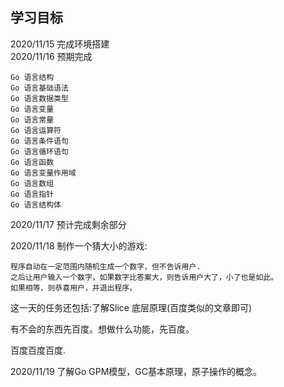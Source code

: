 ## 学习目标

2020/11/15 完成环境搭建  
2020/11/16 预期完成
```
Go 语言结构
Go 语言基础语法
Go 语言数据类型
Go 语言变量
Go 语言常量
Go 语言运算符
Go 语言条件语句
Go 语言循环语句
Go 语言函数
Go 语言变量作用域
Go 语言数组
Go 语言指针
Go 语言结构体
```

2020/11/17 预计完成剩余部分

2020/11/18 制作一个猜大小的游戏:
```
程序自动在一定范围内随机生成一个数字，但不告诉用户.  
之后让用户输入一个数字，如果数字比答案大，则告诉用户大了，小了也是如此。
如果相等，则恭喜用户，并退出程序。
```

这一天的任务还包括:了解Slice 底层原理(百度类似的文章即可)

有不会的东西先百度。想做什么功能，先百度。

百度百度百度.

2020/11/19 了解Go GPM模型，GC基本原理，原子操作的概念。